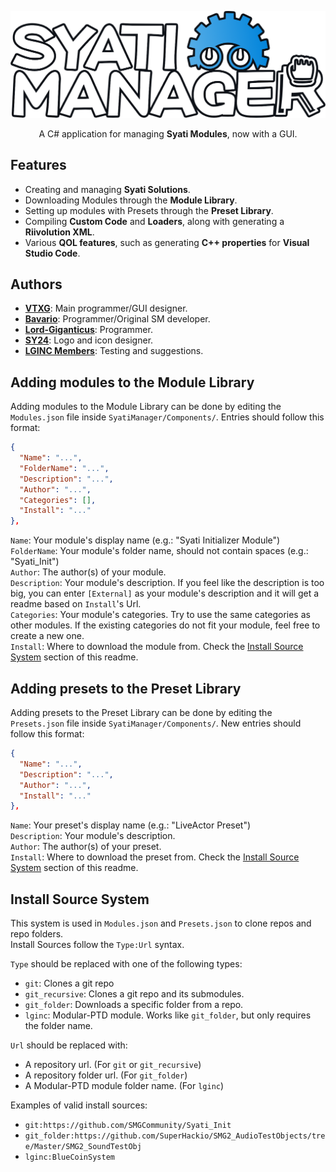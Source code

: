 <p align="center">
    <img src=".github/Logo.png" width="600">
    <p align="center">A C# application for managing <b>Syati Modules</b>, now with a GUI.</p>
</p>

## Features
- Creating and managing **Syati Solutions**.
- Downloading Modules through the **Module Library**.
- Setting up modules with Presets through the **Preset Library**.
- Compiling **Custom Code** and **Loaders**, along with generating a **Riivolution XML**.
- Various **QOL features**, such as generating **C++ properties** for **Visual Studio Code**.

## Authors
- [**VTXG**](https://github.com/VTXG): Main programmer/GUI designer.
- [**Bavario**](https://github.com/bavario-lginc): Programmer/Original SM developer.
- [**Lord-Giganticus**](https://github.com/Lord-Giganticus): Programmer.
- [**SY24**](https://github.com/SY-24): Logo and icon designer.
- [**LGINC Members**](https://github.com/Lord-G-INC): Testing and suggestions.

## Adding modules to the Module Library
Adding modules to the Module Library can be done by editing the `Modules.json` file inside `SyatiManager/Components/`. Entries should follow this format:
```json
{
  "Name": "...",
  "FolderName": "...",
  "Description": "...",
  "Author": "...",
  "Categories": [],
  "Install": "..."
},
```
`Name`: Your module's display name (e.g.: "Syati Initializer Module")<br>
`FolderName`: Your module's folder name, should not contain spaces (e.g.: "Syati_Init")<br>
`Author`: The author(s) of your module.<br>
`Description`: Your module's description. If you feel like the description is too big, you can enter `[External]` as your module's description and it will get a readme based on `Install`'s Url.<br>
`Categories`: Your module's categories. Try to use the same categories as other modules. If the existing categories do not fit your module, feel free to create a new one.<br>
`Install`: Where to download the module from. Check the [Install Source System](https://github.com/Lord-G-INC/Syati-Manager?tab=readme-ov-file#install-source-system) section of this readme.

## Adding presets to the Preset Library
Adding presets to the Preset Library can be done by editing the `Presets.json` file inside `SyatiManager/Components/`. New entries should follow this format:
```json
{
  "Name": "...",
  "Description": "...",
  "Author": "...",
  "Install": "..."
},
```
`Name`: Your preset's display name (e.g.: "LiveActor Preset")<br>
`Description`: Your module's description.<br>
`Author`: The author(s) of your preset.<br>
`Install`: Where to download the preset from. Check the [Install Source System](https://github.com/Lord-G-INC/Syati-Manager?tab=readme-ov-file#install-source-system) section of this readme.

## Install Source System
This system is used in `Modules.json` and `Presets.json` to clone repos and repo folders.<br>
Install Sources follow the `Type:Url` syntax.

`Type` should be replaced with one of the following types:
- `git`: Clones a git repo
- `git_recursive`: Clones a git repo and its submodules.
- `git_folder`: Downloads a specific folder from a repo.
- `lginc`: Modular-PTD module. Works like `git_folder`, but only requires the folder name.

`Url` should be replaced with:
- A repository url. (For `git` or `git_recursive`)
- A repository folder url. (For `git_folder`)
- A Modular-PTD module folder name. (For `lginc`)

Examples of valid install sources:
- `git:https://github.com/SMGCommunity/Syati_Init`
- `git_folder:https://github.com/SuperHackio/SMG2_AudioTestObjects/tree/Master/SMG2_SoundTestObj`
- `lginc:BlueCoinSystem`
